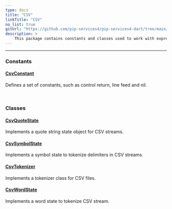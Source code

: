 ```yaml
---
type: docs
title: "CSV"
linkTitle: "CSV"
no_list: true
gitUrl: "https://github.com/pip-services4/pip-services4-dart/tree/main/pip-services4-expressions-dart"
description: >
    This package contains constants and classes used to work with expressions in csv files and streams. 
---
```

---
<div class="module-body"> 

### Constants

#### [CsvConstant](csv_constant)
Defines a set of constants, such as control return, line feed and nil.

<br>

### Classes

#### [CsvQuoteState](csv_quote_state)
Implements a quote string state object for CSV streams.

#### [CsvSymbolState](csv_symbol_state)
Implements a symbol state to tokenize delimiters in CSV streams.

#### [CsvTokenizer](csv_tokenizer)
Implements a tokenizer class for CSV files.

#### [CsvWordState](csv_word_state)
Implements a word state to tokenize CSV stream.


</div>


